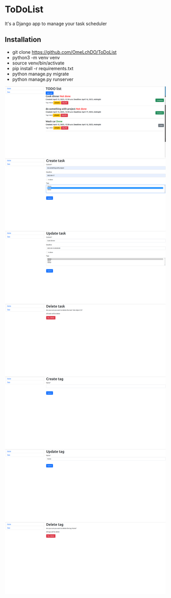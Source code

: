 # ToDoList
It's a Django app to manage your task scheduler

## Installation
- git clone https://github.com/OmeLchDO/ToDoList
- python3 -m venv venv
- source venv/bin/activate
- pip install -r requirements.txt
- python manage.py migrate
- python manage.py runserver

![Home page](static/images/home.png)
![Create_task](static/images/create_task.png)
![Update_task](static/images/update_task.png)
![Delete_task](static/images/delete_task.png)
![Create_tag](static/images/create_tag.png)
![Update_tag](static/images/update_tag.png)
![Delete_tag](static/images/delete_tag.png)
